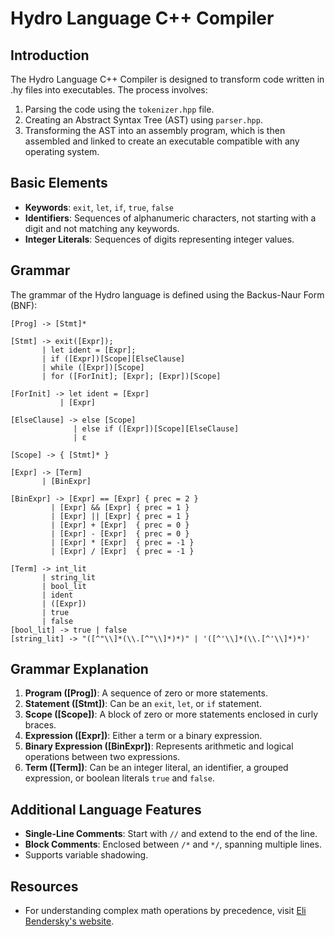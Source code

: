 # Hydro Language C++ Compiler

## Introduction
The Hydro Language C++ Compiler is designed to transform code written in .hy files into executables. The process involves:
1. Parsing the code using the `tokenizer.hpp` file.
2. Creating an Abstract Syntax Tree (AST) using `parser.hpp`.
3. Transforming the AST into an assembly program, which is then assembled and linked to create an executable compatible with any operating system.

## Basic Elements

- **Keywords**: `exit`, `let`, `if`, `true`, `false`
- **Identifiers**: Sequences of alphanumeric characters, not starting with a digit and not matching any keywords.
- **Integer Literals**: Sequences of digits representing integer values.

## Grammar
The grammar of the Hydro language is defined using the Backus-Naur Form (BNF):

```plaintext
[Prog] -> [Stmt]*

[Stmt] -> exit([Expr]);
       | let ident = [Expr];
       | if ([Expr])[Scope][ElseClause]
       | while ([Expr])[Scope]
       | for ([ForInit]; [Expr]; [Expr])[Scope]

[ForInit] -> let ident = [Expr]
           | [Expr]

[ElseClause] -> else [Scope]
              | else if ([Expr])[Scope][ElseClause]
              | ε

[Scope] -> { [Stmt]* }

[Expr] -> [Term]
       | [BinExpr]

[BinExpr] -> [Expr] == [Expr] { prec = 2 }
         | [Expr] && [Expr] { prec = 1 }
         | [Expr] || [Expr] { prec = 1 }
         | [Expr] + [Expr]  { prec = 0 }
         | [Expr] - [Expr]  { prec = 0 }
         | [Expr] * [Expr]  { prec = -1 }
         | [Expr] / [Expr]  { prec = -1 }

[Term] -> int_lit
       | string_lit
       | bool_lit
       | ident
       | ([Expr])
       | true
       | false
[bool_lit] -> true | false
[string_lit] -> "([^"\\]*(\\.[^"\\]*)*)" | '([^'\\]*(\\.[^'\\]*)*)'
```

## Grammar Explanation

1. **Program ([Prog])**: A sequence of zero or more statements.
2. **Statement ([Stmt])**: Can be an `exit`, `let`, or `if` statement.
3. **Scope ([Scope])**: A block of zero or more statements enclosed in curly braces.
4. **Expression ([Expr])**: Either a term or a binary expression.
5. **Binary Expression ([BinExpr])**: Represents arithmetic and logical operations between two expressions.
6. **Term ([Term])**: Can be an integer literal, an identifier, a grouped expression, or boolean literals `true` and `false`.

## Additional Language Features

- **Single-Line Comments**: Start with `//` and extend to the end of the line.
- **Block Comments**: Enclosed between `/*` and `*/`, spanning multiple lines.
- Supports variable shadowing.

## Resources
- For understanding complex math operations by precedence, visit [Eli Bendersky's website](https://eli.thegreenplace.net/2012/08/02/parsing-expressions-by-precedence-climbing).
